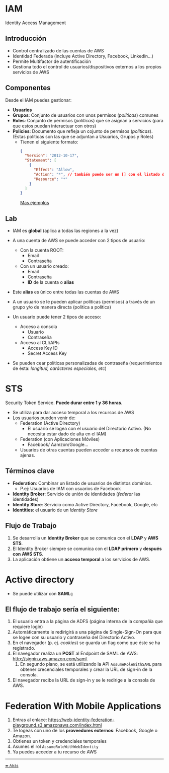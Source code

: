 # IAM
Identity Access Management

## Introducción
* Control centralizado de las cuentas de AWS
* Identidad Federada (incluye Active Directory, Facebook, Linkedin...)
* Permite Multifactor de autentificación
* Gestiona todo el control de usuarios/dispositivos externos a los propios servicios de AWS

## Componentes

Desde el IAM puedes gestionar:
* **Usuarios**
* **Grupos**: Conjunto de usuarios con unos permisos (_políticas_) comunes
* **Roles**: Conjunto de permisos (_políticas_) que se asignan a servicios (para que estos puedan interactuar con otros)
* **Policies**: Documento que refleja un cojunto de permisos (_políticas_). (Éstas políticas son las que se adjuntan a Usuarios, Grupos y Roles)
  * Tienen el siguiente formato:
    ```json
    {
      "Version": "2012-10-17",
      "Statement": [
        {
          "Effect": "Allow",
          "Action": "*", // también puede ser un [] con el listado de acciones dentro
          "Resource": "*"
        }
      ]
    }
    ```
    [Mas ejemplos](https://docs.aws.amazon.com/es_es/AmazonS3/latest/dev/example-policies-s3.html)

## Lab
* IAM es **global** (aplica a todas las regiones a la vez)
* A una cuenta de AWS se puede acceder con 2 tipos de usuario:
  * Con la cuenta ROOT:
    * Email
    * Contraseña
  * Con un usuario creado: 
    * Email
    * Contraseña
    * **ID** de la cuenta o **alias**

* Este **alias** es único entre todas las cuentas de AWS
* A un usuario se le pueden aplicar políticas (permisos) a través de un grupo y/o de manera directa (política a política)

* Un usuario puede tener 2 tipos de acceso:
  * Acceso a consola
    * Usuario
    * Contraseña
  * Acceso al CLI/APIs
    * Access Key ID
    * Secret Access Key

* Se pueden cear políticas personalizadas de contraseña (requerimientos de ésta: *longitud, carácteres especiales, etc*)

# STS
Security Token Service. **Puede durar entre 1 y 36 horas**.

* Se utiliza para dar acceso temporal a los recursos de AWS
* Los usuarios pueden venir de:
  * Federation (Active Directory)
    * El usuario se logea con el usuario del Directorio Activo. (No necesita estar dado de alta en el IAM) 
  * Federation (con Aplicaciones Móviles)
    * Facebook/ Aamzon/Google...
  * Usuarios de otras cuentas pueden acceder a recursos de cuentas ajenas.


## Términos clave

* **Federation**: Combinar un listado de usuarios de distintos dominios.
  * P.ej: Usuarios de IAM con usuarios de Facebook
* **Identity Broker**: Servicio de unión de identidades (*federar* las identidades)
* **Identity Store**: Servicio como Active Directory, Facebook, Google, etc
* **Identities**: el usuario de un *Identity Store*

## Flujo de Trabajo

1. Se desarrolla un **Identity Broker** que se comunica con el **LDAP** y **AWS STS**.
2. El Identity Broker siempre se comunica con el **LDAP primero** y **después con AWS STS**.
3. La aplicación obtiene un **acceso temporal** a los servicios de AWS.

# Active directory
* Se puede utilizar con **SAML**ç

## El flujo de trabajo sería el siguiente:
1. El usuario entra a la página de ADFS (página interna de la compañía que requiere login)
2. Automáticamente le redirigirá a una página de Single-Sign-On para que se logee con su usuario y contraseña del Directorio Activo.
3. En el navegador (p. ej. *cookies*) se guarda un flag como que éste se ha registrado.
4. El navegador realiza un **POST** al Endpoint de SAML de AWS: http://signin.aws.amazon.com/saml.
    1. En segundo plano, se está utilizando la API `AssumeRoleWithSAML` para obtener crecenciales temporales y crear la URL de sign-in de la consola.
5. El navegador recibe la URL de sign-in y se le redirige a la consola de AWS.

# Federation With Mobile Applications

1. Entras al enlace: https://web-identity-federation-playground.s3.amazonaws.com/index.html
2. Te logeas con uno de los **proveedores externos**: Facebook, Google o Amazon.
3. Obtienes un token y credenciales temporales
4. Asumes el rol `AssumeRoleWithWebIdentity`
5. Ya puedes acceder a tu recurso de AWS

---

[<small>⬅ Atrás</small>](./index.md)